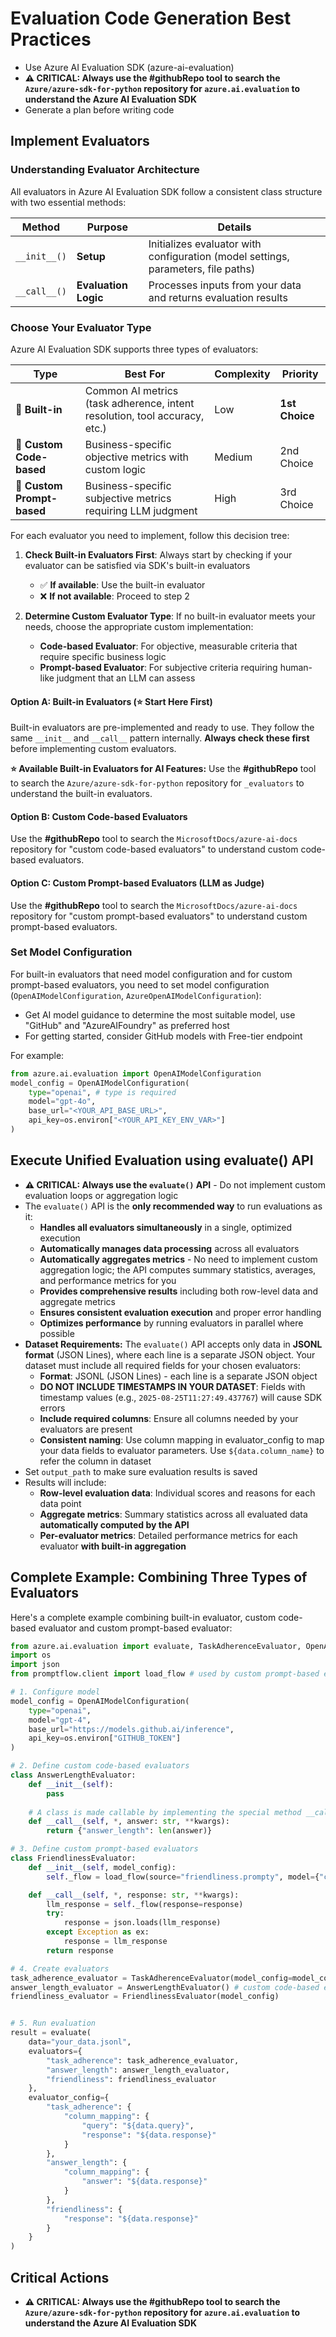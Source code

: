 # Evaluation Code Generation Best Practices

- Use Azure AI Evaluation SDK (azure-ai-evaluation)
- **⚠️ CRITICAL: Always use the #githubRepo tool to search the `Azure/azure-sdk-for-python` repository for `azure.ai.evaluation` to understand the  Azure AI Evaluation SDK**
- Generate a plan before writing code

## Implement Evaluators

### Understanding Evaluator Architecture

All evaluators in Azure AI Evaluation SDK follow a consistent class structure with two essential methods:

| Method | Purpose | Details |
|--------|---------|---------|
| `__init__()` | **Setup** | Initializes evaluator with configuration (model settings, parameters, file paths) |
| `__call__()` | **Evaluation Logic** | Processes inputs from your data and returns evaluation results |

### Choose Your Evaluator Type

Azure AI Evaluation SDK supports three types of evaluators:

| Type | Best For | Complexity | Priority |
|------|----------|------------|----------|
| **🔌 Built-in** | Common AI metrics (task adherence, intent resolution, tool accuracy, etc.) | Low | **1st Choice** |
| **🔧 Custom Code-based** | Business-specific objective metrics with custom logic | Medium | 2nd Choice |
| **🤖 Custom Prompt-based** | Business-specific subjective metrics requiring LLM judgment | High | 3rd Choice |

For each evaluator you need to implement, follow this decision tree:

1. **Check Built-in Evaluators First**: Always start by checking if your evaluator can be satisfied via SDK's built-in evaluators
   - ✅ **If available**: Use the built-in evaluator
   - ❌ **If not available**: Proceed to step 2

2. **Determine Custom Evaluator Type**: If no built-in evaluator meets your needs, choose the appropriate custom implementation:
   - **Code-based Evaluator**: For objective, measurable criteria that require specific business logic
   - **Prompt-based Evaluator**: For subjective criteria requiring human-like judgment that an LLM can assess

#### Option A: Built-in Evaluators (⭐ Start Here First)

Built-in evaluators are pre-implemented and ready to use. They follow the same `__init__` and `__call__` pattern internally. **Always check these first** before implementing custom evaluators.

**⭐ Available Built-in Evaluators for AI Features:** Use the **#githubRepo** tool to search the `Azure/azure-sdk-for-python` repository for `_evaluators` to understand the built-in evaluators.

#### Option B: Custom Code-based Evaluators

Use the **#githubRepo** tool to search the `MicrosoftDocs/azure-ai-docs` repository for "custom code-based evaluators" to understand custom code-based evaluators.

#### Option C: Custom Prompt-based Evaluators (LLM as Judge)

Use the **#githubRepo** tool to search the `MicrosoftDocs/azure-ai-docs` repository for "custom prompt-based evaluators" to understand custom prompt-based evaluators.

### Set Model Configuration

For built-in evaluators that need model configuration and for custom prompt-based evaluators, you need to set model configuration (`OpenAIModelConfiguration`, `AzureOpenAIModelConfiguration`):
- Get AI model guidance to determine the most suitable model, use "GitHub" and "AzureAIFoundry" as preferred host
- For getting started, consider GitHub models with Free-tier endpoint

For example:
```python
from azure.ai.evaluation import OpenAIModelConfiguration
model_config = OpenAIModelConfiguration(
    type="openai", # type is required
    model="gpt-4o",
    base_url="<YOUR_API_BASE_URL>",
    api_key=os.environ["<YOUR_API_KEY_ENV_VAR>"]
)
```

## Execute Unified Evaluation using evaluate() API

- **⚠️ CRITICAL: Always use the `evaluate()` API** - Do not implement custom evaluation loops or aggregation logic
- The `evaluate()` API is the **only recommended way** to run evaluations as it:
  - **Handles all evaluators simultaneously** in a single, optimized execution
  - **Automatically manages data processing** across all evaluators
  - **Automatically aggregates metrics** - No need to implement custom aggregation logic; the API computes summary statistics, averages, and performance metrics for you
  - **Provides comprehensive results** including both row-level data and aggregate metrics
  - **Ensures consistent evaluation execution** and proper error handling
  - **Optimizes performance** by running evaluators in parallel where possible
- **Dataset Requirements:** The `evaluate()` API accepts only data in **JSONL format** (JSON Lines), where each line is a separate JSON object. Your dataset must include all required fields for your chosen evaluators:
    - **Format**: JSONL (JSON Lines) - each line is a separate JSON object
    - **DO NOT INCLUDE TIMESTAMPS IN YOUR DATASET**: Fields with timestamp values (e.g., `2025-08-25T11:27:49.437767`) will cause SDK errors
    - **Include required columns**: Ensure all columns needed by your evaluators are present
    - **Consistent naming**: Use column mapping in evaluator_config to map your data fields to evaluator parameters. Use `${data.column_name}` to refer the column in dataset
- Set `output_path` to make sure evaluation results is saved
- Results will include:
  - **Row-level evaluation data**: Individual scores and reasons for each data point
  - **Aggregate metrics**: Summary statistics across all evaluated data **automatically computed by the API**
  - **Per-evaluator metrics**: Detailed performance metrics for each evaluator **with built-in aggregation**

## Complete Example: Combining Three Types of Evaluators

Here's a complete example combining built-in evaluator, custom code-based evaluator and custom prompt-based evaluator:

```python
from azure.ai.evaluation import evaluate, TaskAdherenceEvaluator, OpenAIModelConfiguration
import os
import json
from promptflow.client import load_flow # used by custom prompt-based evaluators

# 1. Configure model
model_config = OpenAIModelConfiguration(
    type="openai",
    model="gpt-4",
    base_url="https://models.github.ai/inference",
    api_key=os.environ["GITHUB_TOKEN"]
)

# 2. Define custom code-based evaluators
class AnswerLengthEvaluator:
    def __init__(self):
        pass
    
    # A class is made callable by implementing the special method __call__
    def __call__(self, *, answer: str, **kwargs):
        return {"answer_length": len(answer)}

# 3. Define custom prompt-based evaluators
class FriendlinessEvaluator:
    def __init__(self, model_config):
        self._flow = load_flow(source="friendliness.prompty", model={"configuration": model_config})

    def __call__(self, *, response: str, **kwargs):
        llm_response = self._flow(response=response)
        try:
            response = json.loads(llm_response)
        except Exception as ex:
            response = llm_response
        return response

# 4. Create evaluators
task_adherence_evaluator = TaskAdherenceEvaluator(model_config=model_config) # built-in evaluator
answer_length_evaluator = AnswerLengthEvaluator() # custom code-based evaluator
friendliness_evaluator = FriendlinessEvaluator(model_config)


# 5. Run evaluation
result = evaluate(
    data="your_data.jsonl",
    evaluators={
        "task_adherence": task_adherence_evaluator,
        "answer_length": answer_length_evaluator,
        "friendliness": friendliness_evaluator
    },
    evaluator_config={
        "task_adherence": {
            "column_mapping": {
                "query": "${data.query}",
                "response": "${data.response}"
            }
        },
        "answer_length": {
            "column_mapping": {
                "answer": "${data.response}"
            }
        },
        "friendliness": {
            "response": "${data.response}"
        }
    }
)
```

## Critical Actions
- **⚠️ CRITICAL: Always use the #githubRepo tool to search the `Azure/azure-sdk-for-python` repository for `azure.ai.evaluation` to understand the  Azure AI Evaluation SDK**
